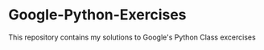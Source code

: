 # Google-Python-Exercises
This repository contains my solutions to Google's Python Class excercises
